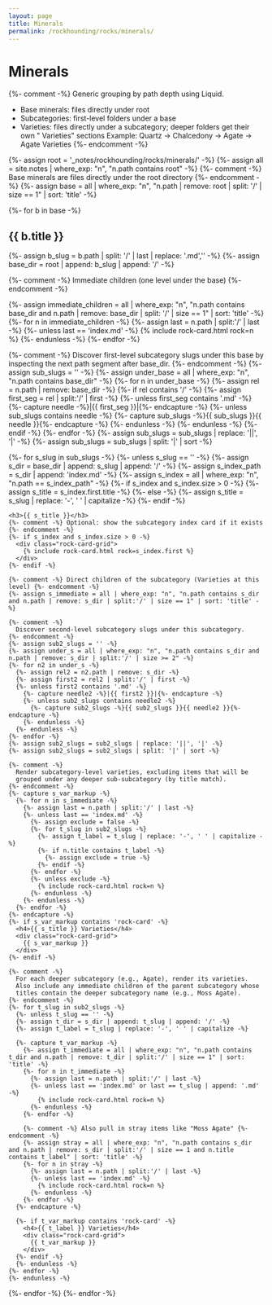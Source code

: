 ```yaml
---
layout: page
title: Minerals
permalink: /rockhounding/rocks/minerals/
---
```


<h1>Minerals</h1>

{%- comment -%}
  Generic grouping by path depth using Liquid.
  - Base minerals: files directly under root
  - Subcategories: first-level folders under a base
  - Varieties: files directly under a subcategory; deeper folders get
    their own "<Subcategory> Varieties" sections
  Example: Quartz → Chalcedony → Agate → Agate Varieties
{%- endcomment -%}

{%- assign root = '_notes/rockhounding/rocks/minerals/' -%}
{%- assign all = site.notes | where_exp: "n", "n.path contains root" -%}
{%- comment -%}
  Base minerals are files directly under the root directory
{%- endcomment -%}
{%- assign base = all | where_exp: "n", "n.path | remove: root | split: '/' | size == 1" | sort: 'title' -%}

{%- for b in base -%}
  <h2>{{ b.title }}</h2>
  {%- assign b_slug = b.path | split: '/' | last | replace: '.md','' -%}
  {%- assign base_dir = root | append: b_slug | append: '/' -%}

  {%- comment -%} Immediate children (one level under the base) {%- endcomment -%}
  <div class="rock-card-grid">
    {%- assign immediate_children = all | where_exp: "n", "n.path contains base_dir and n.path | remove: base_dir | split: '/' | size == 1" | sort: 'title' -%}
    {%- for n in immediate_children -%}
      {%- assign last = n.path | split:'/' | last -%}
      {%- unless last == 'index.md' -%}
        {% include rock-card.html rock=n %}
      {%- endunless -%}
    {%- endfor -%}
  </div>

  {%- comment -%}
    Discover first-level subcategory slugs under this base by
    inspecting the next path segment after base_dir.
  {%- endcomment -%}
  {%- assign sub_slugs = '' -%}
  {%- assign under_base = all | where_exp: "n", "n.path contains base_dir" -%}
  {%- for n in under_base -%}
    {%- assign rel = n.path | remove: base_dir -%}
    {%- if rel contains '/' -%}
      {%- assign first_seg = rel | split:'/' | first -%}
      {%- unless first_seg contains '.md' -%}
        {%- capture needle -%}|{{ first_seg }}|{%- endcapture -%}
        {%- unless sub_slugs contains needle -%}
          {%- capture sub_slugs -%}{{ sub_slugs }}{{ needle }}{%- endcapture -%}
        {%- endunless -%}
      {%- endunless -%}
    {%- endif -%}
  {%- endfor -%}
  {%- assign sub_slugs = sub_slugs | replace: '||', '|' -%}
  {%- assign sub_slugs = sub_slugs | split: '|' | sort -%}

  {%- for s_slug in sub_slugs -%}
    {%- unless s_slug == '' -%}
    {%- assign s_dir = base_dir | append: s_slug | append: '/' -%}
    {%- assign s_index_path = s_dir | append: 'index.md' -%}
    {%- assign s_index = all | where_exp: "n", "n.path == s_index_path" -%}
    {%- if s_index and s_index.size > 0 -%}
      {%- assign s_title = s_index.first.title -%}
    {%- else -%}
      {%- assign s_title = s_slug | replace: '-', ' ' | capitalize -%}
    {%- endif -%}

    <h3>{{ s_title }}</h3>
    {%- comment -%} Optional: show the subcategory index card if it exists {%- endcomment -%}
    {%- if s_index and s_index.size > 0 -%}
      <div class="rock-card-grid">
        {% include rock-card.html rock=s_index.first %}
      </div>
    {%- endif -%}

    {%- comment -%} Direct children of the subcategory (Varieties at this level) {%- endcomment -%}
    {%- assign s_immediate = all | where_exp: "n", "n.path contains s_dir and n.path | remove: s_dir | split:'/' | size == 1" | sort: 'title' -%}

    {%- comment -%}
      Discover second-level subcategory slugs under this subcategory.
    {%- endcomment -%}
    {%- assign sub2_slugs = '' -%}
    {%- assign under_s = all | where_exp: "n", "n.path contains s_dir and n.path | remove: s_dir | split:'/' | size >= 2" -%}
    {%- for n2 in under_s -%}
      {%- assign rel2 = n2.path | remove: s_dir -%}
      {%- assign first2 = rel2 | split:'/' | first -%}
      {%- unless first2 contains '.md' -%}
        {%- capture needle2 -%}|{{ first2 }}|{%- endcapture -%}
        {%- unless sub2_slugs contains needle2 -%}
          {%- capture sub2_slugs -%}{{ sub2_slugs }}{{ needle2 }}{%- endcapture -%}
        {%- endunless -%}
      {%- endunless -%}
    {%- endfor -%}
    {%- assign sub2_slugs = sub2_slugs | replace: '||', '|' -%}
    {%- assign sub2_slugs = sub2_slugs | split: '|' | sort -%}

    {%- comment -%}
      Render subcategory-level varieties, excluding items that will be
      grouped under any deeper sub-subcategory (by title match).
    {%- endcomment -%}
    {%- capture s_var_markup -%}
      {%- for n in s_immediate -%}
        {%- assign last = n.path | split:'/' | last -%}
        {%- unless last == 'index.md' -%}
          {%- assign exclude = false -%}
          {%- for t_slug in sub2_slugs -%}
            {%- assign t_label = t_slug | replace: '-', ' ' | capitalize -%}
            {%- if n.title contains t_label -%}
              {%- assign exclude = true -%}
            {%- endif -%}
          {%- endfor -%}
          {%- unless exclude -%}
            {% include rock-card.html rock=n %}
          {%- endunless -%}
        {%- endunless -%}
      {%- endfor -%}
    {%- endcapture -%}
    {%- if s_var_markup contains 'rock-card' -%}
      <h4>{{ s_title }} Varieties</h4>
      <div class="rock-card-grid">
        {{ s_var_markup }}
      </div>
    {%- endif -%}

    {%- comment -%}
      For each deeper subcategory (e.g., Agate), render its varieties.
      Also include any immediate children of the parent subcategory whose
      titles contain the deeper subcategory name (e.g., Moss Agate).
    {%- endcomment -%}
    {%- for t_slug in sub2_slugs -%}
      {%- unless t_slug == '' -%}
      {%- assign t_dir = s_dir | append: t_slug | append: '/' -%}
      {%- assign t_label = t_slug | replace: '-', ' ' | capitalize -%}

      {%- capture t_var_markup -%}
        {%- assign t_immediate = all | where_exp: "n", "n.path contains t_dir and n.path | remove: t_dir | split:'/' | size == 1" | sort: 'title' -%}
        {%- for n in t_immediate -%}
          {%- assign last = n.path | split:'/' | last -%}
          {%- unless last == 'index.md' or last == t_slug | append: '.md' -%}
            {% include rock-card.html rock=n %}
          {%- endunless -%}
        {%- endfor -%}

        {%- comment -%} Also pull in stray items like "Moss Agate" {%- endcomment -%}
        {%- assign stray = all | where_exp: "n", "n.path contains s_dir and n.path | remove: s_dir | split:'/' | size == 1 and n.title contains t_label" | sort: 'title' -%}
        {%- for n in stray -%}
          {%- assign last = n.path | split:'/' | last -%}
          {%- unless last == 'index.md' -%}
            {% include rock-card.html rock=n %}
          {%- endunless -%}
        {%- endfor -%}
      {%- endcapture -%}

      {%- if t_var_markup contains 'rock-card' -%}
        <h4>{{ t_label }} Varieties</h4>
        <div class="rock-card-grid">
          {{ t_var_markup }}
        </div>
      {%- endif -%}
      {%- endunless -%}
    {%- endfor -%}
    {%- endunless -%}
  {%- endfor -%}
{%- endfor -%}
